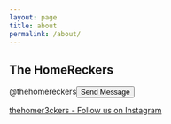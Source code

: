 ```yaml
---
layout: page
title: about
permalink: /about/
---
```


## The HomeReckers


<div class="_4bl7 _3-90 _a8s"><img class="_1579 img" src="https://www.facebook.com/rsrc.php/v3/yX/r/GyTfJtXWpWL.png" alt=""></div>@thehomereckers<button value="1" class="_42ft _4jy0 _4jy4 _517h _51sy" type="submit">Send Message</button>

<img class="_1579 img" src="https://www.facebook.com/rsrc.php/v3/yu/r/a9L2wNZai3M.png" alt=""></div><a href="https://www.instagram.com/thehomer3ckers/">thehomer3ckers - Follow us on Instagram</a>


 
